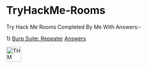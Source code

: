 # TryHackMe-Rooms

Try Hack Me Rooms Completed By Me With Answers:-

1} <a href="https://assets.tryhackme.com/room-banners/burpsuite.svg">Burp Suite: Repeater</a> <a href="https://github.com/Yash22222/TryHackMe-Rooms/blob/main/Burp%20Suite%3A%20Repeater">Answers</a>

<img src="https://github.com/Yash22222/TryHackMe-Rooms/assets/97459174/374d011f-c98b-46a8-8388-96e8c2a82dd0" alt="THM" width="40" height="40">


